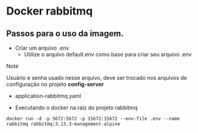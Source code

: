 # Docker rabbitmq

## Passos para o uso da imagem.

- Criar um arquivo .env
    - Utilize o arquivo default.env como base para criar seu arquivo .env

> [!NOTE]
> Usuário e senha usado nesse arquivo, deve ser trocado nos arquivos de configuração no projeto **config-server**
> - application-rabbitmq.yaml

- Executando o docker na raiz do projeto rabbitmq
```
docker run -d -p 5672:5672 -p 15672:15672 --env-file .env --name rabbitmq rabbitmq:3.13.3-management-alpine
```
